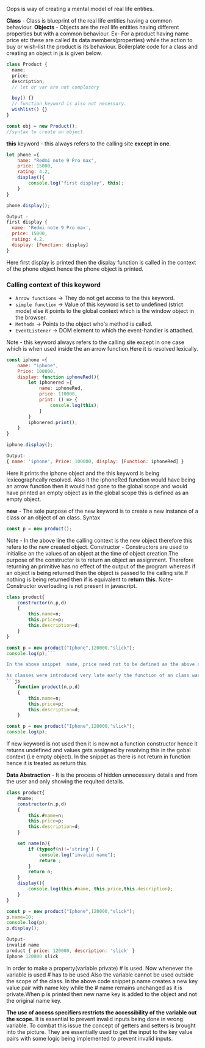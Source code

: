 Oops is way of creating a mental model of real life entities.

**Class** - Class is blueprint of the real life entities having a common behaviour.
**Objects** - Objects are the real life entities having different properties but with a common behaviour.
Ex- For a product having name price etc these are called its data members(properties) while the action to buy or wish-list the product is its behaviour.
Boilerplate code for a class and creating an object in js is given below.

```js
class Product {
  name;
  price;
  description;
  // let or var are not complusory

  buy() {}
  // function keyword is also not necessary.
  wishlist() {}
}

const obj = new Product();
//syntax to create an object.
```

**this** keyword - this always refers to the calling site **except in one**.

```js
let phone ={
    name: "Redmi note 9 Pro max",
    price: 15000,
    rating: 4.2,
    display(){
        console.log("first display", this);
    }
}

phone.display();

Output -
first display {
  name: 'Redmi note 9 Pro max',
  price: 15000,
  rating: 4.2,
  display: [Function: display]
}
```

Here first display is printed then the display function is called in the context of the phone object hence the phone object is printed.

### Calling context of this keyword
- `Arrow functions` -> They do not get access to the this keyword.
- `simple function` -> Value of this keyword is set to undefined (strict mode) else it points to the global context which is the window object in the browser.
- `Methods` -> Points to the object who's method is called.
- `EventListener` -> DOM element to which the event-handler is attached.

Note - this keyword always refers to the calling site except in one case which is when used inside the an arrow function.Here it is resolved lexically.

```js
const iphone ={
    name: "iphone",
    Price: 100000,
    display: function iphoneRed(){
        let iphonered ={
            name: iphoneRed,
            price: 110000,
            print: () => {
                console.log(this);
            }
        }
        iphonered.print();
    }
}

iphone.display();

Output-
{ name: 'iphone', Price: 100000, display: [Function: iphoneRed] }
```

Here it prints the iphone object and the this keyword is being lexicographcally resolved.
Also it the iphoneRed function would have being an arrow function then it would had gone to the global scope and would have printed an empty object as in the global scope this is defined as an empty object.

**new** - The sole purpose of the new keyword is to create a new instance of a class or an object of an class. Syntax

```js
const p = new product();
```

Note - In the above line the calling context is the new object therefore this refers to the new created object.
Constructor - Constructors are used to initialise an the values of an object at the time of object creation.The purpose of the constructor is to return an object an assignment. Therefore returning an primitive has no effect of the output of the program whereas if an object is being returned then the object is passed to the calling site.If nothing is being returned then if is equivalent to **return this.**
Note- Constructor overloading is not present in javascript.

````js
class product{
    constructor(n,p,d)
    {
        this.name=n;
        this.price=p;
        this.description=d;
    }
}

const p = new product("Iphone",120000,"slick");
console.log(p);```

In the above snippet  name, price need not to be defined as the above code is just assigning a new key value pair to an object which is allowed.

As classes were introduced very late early the function of an class was mimicked using an function constructor.
```js
    function product(n,p,d)
    {
        this.name=n;
        this.price=p;
        this.description=d;
    }

const p = new product("Iphone",120000,"slick");
console.log(p);
````

If new keyword is not used then it is now not a function constructor hence it returns undefined and values gets assigned by resolving this in the gobal context (i.e empty object). In the snippet as there is not return in function hence it is treated as return this.

**Data Abstraction** - It is the process of hidden unnecessary details and from the user and only showing the requited details.

```js
class product{
    #name;
    constructor(n,p,d)
    {
        this.#name=n;
        this.price=p;
        this.description=d;
    }

    set name(n){
        if (typeof(n)!='string') {
            console.log("invalid name");
            return ;
        }
        return n;
    }
    display(){
        console.log(this.#name, this.price,this.description);
    }
}

const p = new product("Iphone",120000,"slick");
p.name=10;
console.log(p);
p.display();

Output-
invalid name
product { price: 120000, description: 'slick' }
Iphone 120000 slick
```

In order to make a property(variable private) # is used. Now whenever the variable is used # has to be used.Also the variable cannot be used outside the scope of the class.
In the above code snippet p.name creates a new key value pair with name key while the # name remains unchanged as it is private.When p is printed then new name key is added to the object and not the original name key.

**The use of access specifiers restricts the accessibility of the variable out the scope.** It is essential to prevent invalid inputs being done in wrong variable. To combat this issue the concept of getters and setters is brought into the picture.
They are essentially used to get the input to the key value pairs with some logic being implemented to prevent invalid inputs.
